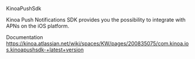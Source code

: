 KinoaPushSdk

Kinoa Push Notifications SDK provides you the possibility to integrate with APNs on the iOS platform. 

Documentation
https://kinoa.atlassian.net/wiki/spaces/KW/pages/200835075/com.kinoa.ios.kinoapushsdk-+latest+version